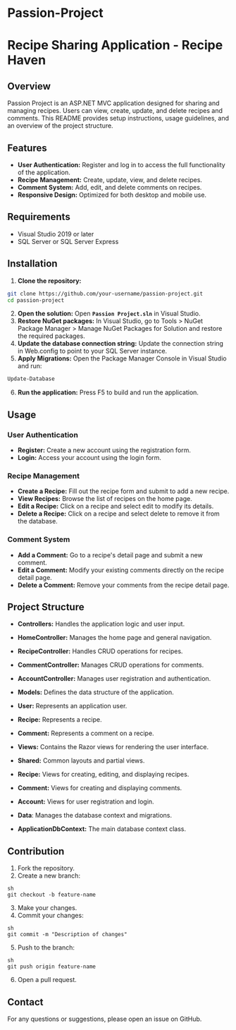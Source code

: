 # Passion-Project

# Recipe Sharing Application - Recipe Haven

## Overview

Passion Project is an ASP.NET MVC application designed for sharing and managing recipes. Users can view, create, update, and delete recipes and comments. This README provides setup instructions, usage guidelines, and an overview of the project structure.

## Features

* **User Authentication:** Register and log in to access the full functionality of the application.
* **Recipe Management:** Create, update, view, and delete recipes.
* **Comment System:** Add, edit, and delete comments on recipes.
* **Responsive Design:** Optimized for both desktop and mobile use.

## Requirements

* Visual Studio 2019 or later
* SQL Server or SQL Server Express

## Installation
1. **Clone the repository:**
```sh
git clone https://github.com/your-username/passion-project.git
cd passion-project
```
2. **Open the solution:**
Open **`Passion Project.sln`** in Visual Studio.
3. **Restore NuGet packages:** In Visual Studio, go to Tools > NuGet Package Manager > Manage NuGet Packages for Solution and restore the required packages.
4. **Update the database connection string:** Update the connection string in Web.config to point to your SQL Server instance.
5. **Apply Migrations:**
Open the Package Manager Console in Visual Studio and run:
```sh
Update-Database
```
6. **Run the application:** Press F5 to build and run the application.

## Usage
### User Authentication
* **Register:** Create a new account using the registration form.
*  **Login:** Access your account using the login form.

### Recipe Management
* **Create a Recipe:** Fill out the recipe form and submit to add a new recipe.
* **View Recipes:** Browse the list of recipes on the home page.
* **Edit a Recipe:** Click on a recipe and select edit to modify its details.
* **Delete a Recipe:** Click on a recipe and select delete to remove it from the database.

### Comment System
* **Add a Comment:** Go to a recipe's detail page and submit a new comment.
* **Edit a Comment:** Modify your existing comments directly on the recipe detail page.
* **Delete a Comment:** Remove your comments from the recipe detail page.

## Project Structure
* **Controllers:** Handles the application logic and user input.
 * **HomeController:** Manages the home page and general navigation.
 * **RecipeController:** Handles CRUD operations for recipes.
 * **CommentController:** Manages CRUD operations for comments.
 * **AccountController:** Manages user registration and authentication.

* **Models:** Defines the data structure of the application.
 * **User:** Represents an application user.
 * **Recipe:** Represents a recipe.
 * **Comment:** Represents a comment on a recipe.

* **Views:** Contains the Razor views for rendering the user interface.
 * **Shared:** Common layouts and partial views.
 * **Recipe:** Views for creating, editing, and displaying recipes.
 * **Comment:** Views for creating and displaying comments.
 * **Account:** Views for user registration and login.

* **Data**: Manages the database context and migrations.
 * **ApplicationDbContext:** The main database context class.

## Contribution
1. Fork the repository.
2. Create a new branch:
```
sh
git checkout -b feature-name
```
3. Make your changes.
4. Commit your changes:
```
sh
git commit -m "Description of changes"
```
5. Push to the branch:
```
sh
git push origin feature-name
```
6. Open a pull request.

## Contact
For any questions or suggestions, please open an issue on GitHub.
